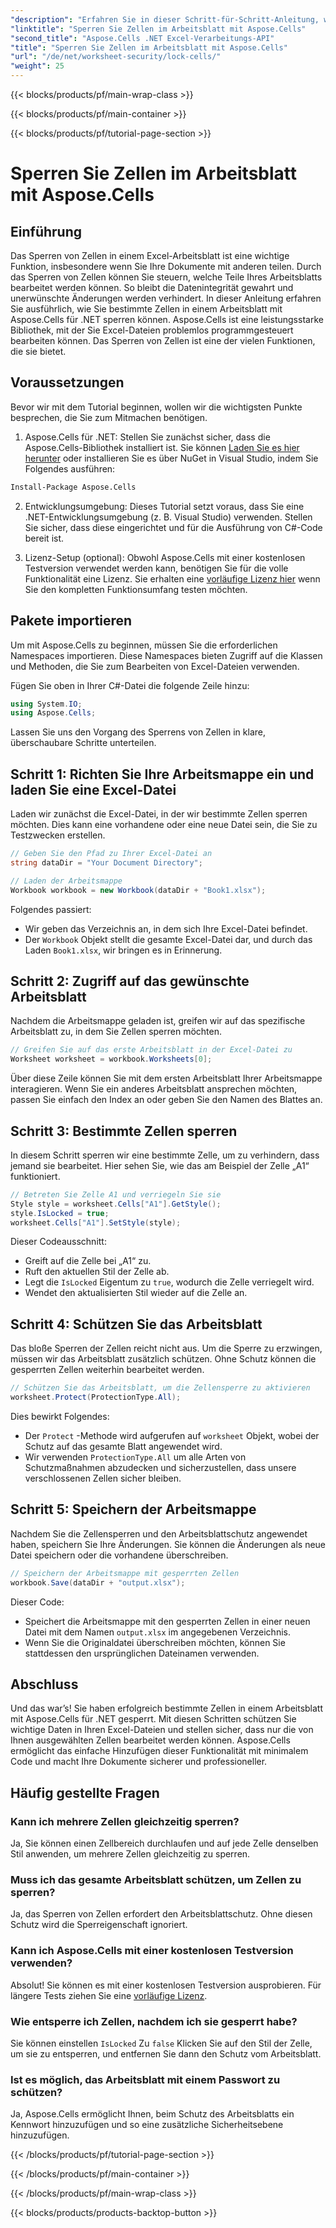 ```yaml
---
"description": "Erfahren Sie in dieser Schritt-für-Schritt-Anleitung, wie Sie Zellen in Excel mit Aspose.Cells für .NET sperren. Schützen Sie Ihre Daten mit detaillierten Codebeispielen und einfachen Anweisungen."
"linktitle": "Sperren Sie Zellen im Arbeitsblatt mit Aspose.Cells"
"second_title": "Aspose.Cells .NET Excel-Verarbeitungs-API"
"title": "Sperren Sie Zellen im Arbeitsblatt mit Aspose.Cells"
"url": "/de/net/worksheet-security/lock-cells/"
"weight": 25
---
```


{{< blocks/products/pf/main-wrap-class >}}

{{< blocks/products/pf/main-container >}}

{{< blocks/products/pf/tutorial-page-section >}}

# Sperren Sie Zellen im Arbeitsblatt mit Aspose.Cells

## Einführung
Das Sperren von Zellen in einem Excel-Arbeitsblatt ist eine wichtige Funktion, insbesondere wenn Sie Ihre Dokumente mit anderen teilen. Durch das Sperren von Zellen können Sie steuern, welche Teile Ihres Arbeitsblatts bearbeitet werden können. So bleibt die Datenintegrität gewahrt und unerwünschte Änderungen werden verhindert. In dieser Anleitung erfahren Sie ausführlich, wie Sie bestimmte Zellen in einem Arbeitsblatt mit Aspose.Cells für .NET sperren können. Aspose.Cells ist eine leistungsstarke Bibliothek, mit der Sie Excel-Dateien problemlos programmgesteuert bearbeiten können. Das Sperren von Zellen ist eine der vielen Funktionen, die sie bietet.

## Voraussetzungen

Bevor wir mit dem Tutorial beginnen, wollen wir die wichtigsten Punkte besprechen, die Sie zum Mitmachen benötigen.

1. Aspose.Cells für .NET: Stellen Sie zunächst sicher, dass die Aspose.Cells-Bibliothek installiert ist. Sie können [Laden Sie es hier herunter](https://releases.aspose.com/cells/net/) oder installieren Sie es über NuGet in Visual Studio, indem Sie Folgendes ausführen:

```bash
Install-Package Aspose.Cells
```

2. Entwicklungsumgebung: Dieses Tutorial setzt voraus, dass Sie eine .NET-Entwicklungsumgebung (z. B. Visual Studio) verwenden. Stellen Sie sicher, dass diese eingerichtet und für die Ausführung von C#-Code bereit ist.

3. Lizenz-Setup (optional): Obwohl Aspose.Cells mit einer kostenlosen Testversion verwendet werden kann, benötigen Sie für die volle Funktionalität eine Lizenz. Sie erhalten eine [vorläufige Lizenz hier](https://purchase.aspose.com/temporary-license/) wenn Sie den kompletten Funktionsumfang testen möchten.


## Pakete importieren

Um mit Aspose.Cells zu beginnen, müssen Sie die erforderlichen Namespaces importieren. Diese Namespaces bieten Zugriff auf die Klassen und Methoden, die Sie zum Bearbeiten von Excel-Dateien verwenden.

Fügen Sie oben in Ihrer C#-Datei die folgende Zeile hinzu:

```csharp
using System.IO;
using Aspose.Cells;
```

Lassen Sie uns den Vorgang des Sperrens von Zellen in klare, überschaubare Schritte unterteilen.

## Schritt 1: Richten Sie Ihre Arbeitsmappe ein und laden Sie eine Excel-Datei

Laden wir zunächst die Excel-Datei, in der wir bestimmte Zellen sperren möchten. Dies kann eine vorhandene oder eine neue Datei sein, die Sie zu Testzwecken erstellen.

```csharp
// Geben Sie den Pfad zu Ihrer Excel-Datei an
string dataDir = "Your Document Directory";

// Laden der Arbeitsmappe
Workbook workbook = new Workbook(dataDir + "Book1.xlsx");
```

Folgendes passiert:
- Wir geben das Verzeichnis an, in dem sich Ihre Excel-Datei befindet.
- Der `Workbook` Objekt stellt die gesamte Excel-Datei dar, und durch das Laden `Book1.xlsx`, wir bringen es in Erinnerung.

## Schritt 2: Zugriff auf das gewünschte Arbeitsblatt

Nachdem die Arbeitsmappe geladen ist, greifen wir auf das spezifische Arbeitsblatt zu, in dem Sie Zellen sperren möchten.

```csharp
// Greifen Sie auf das erste Arbeitsblatt in der Excel-Datei zu
Worksheet worksheet = workbook.Worksheets[0];
```

Über diese Zeile können Sie mit dem ersten Arbeitsblatt Ihrer Arbeitsmappe interagieren. Wenn Sie ein anderes Arbeitsblatt ansprechen möchten, passen Sie einfach den Index an oder geben Sie den Namen des Blattes an.

## Schritt 3: Bestimmte Zellen sperren

In diesem Schritt sperren wir eine bestimmte Zelle, um zu verhindern, dass jemand sie bearbeitet. Hier sehen Sie, wie das am Beispiel der Zelle „A1“ funktioniert.

```csharp
// Betreten Sie Zelle A1 und verriegeln Sie sie
Style style = worksheet.Cells["A1"].GetStyle();
style.IsLocked = true;
worksheet.Cells["A1"].SetStyle(style);
```

Dieser Codeausschnitt:
- Greift auf die Zelle bei „A1“ zu.
- Ruft den aktuellen Stil der Zelle ab.
- Legt die `IsLocked` Eigentum zu `true`, wodurch die Zelle verriegelt wird.
- Wendet den aktualisierten Stil wieder auf die Zelle an.

## Schritt 4: Schützen Sie das Arbeitsblatt

Das bloße Sperren der Zellen reicht nicht aus. Um die Sperre zu erzwingen, müssen wir das Arbeitsblatt zusätzlich schützen. Ohne Schutz können die gesperrten Zellen weiterhin bearbeitet werden.

```csharp
// Schützen Sie das Arbeitsblatt, um die Zellensperre zu aktivieren
worksheet.Protect(ProtectionType.All);
```

Dies bewirkt Folgendes:
- Der `Protect` -Methode wird aufgerufen auf `worksheet` Objekt, wobei der Schutz auf das gesamte Blatt angewendet wird.
- Wir verwenden `ProtectionType.All` um alle Arten von Schutzmaßnahmen abzudecken und sicherzustellen, dass unsere verschlossenen Zellen sicher bleiben.

## Schritt 5: Speichern der Arbeitsmappe

Nachdem Sie die Zellensperren und den Arbeitsblattschutz angewendet haben, speichern Sie Ihre Änderungen. Sie können die Änderungen als neue Datei speichern oder die vorhandene überschreiben.

```csharp
// Speichern der Arbeitsmappe mit gesperrten Zellen
workbook.Save(dataDir + "output.xlsx");
```

Dieser Code:
- Speichert die Arbeitsmappe mit den gesperrten Zellen in einer neuen Datei mit dem Namen `output.xlsx` im angegebenen Verzeichnis.
- Wenn Sie die Originaldatei überschreiben möchten, können Sie stattdessen den ursprünglichen Dateinamen verwenden.


## Abschluss

Und das war’s! Sie haben erfolgreich bestimmte Zellen in einem Arbeitsblatt mit Aspose.Cells für .NET gesperrt. Mit diesen Schritten schützen Sie wichtige Daten in Ihren Excel-Dateien und stellen sicher, dass nur die von Ihnen ausgewählten Zellen bearbeitet werden können. Aspose.Cells ermöglicht das einfache Hinzufügen dieser Funktionalität mit minimalem Code und macht Ihre Dokumente sicherer und professioneller.


## Häufig gestellte Fragen

### Kann ich mehrere Zellen gleichzeitig sperren?
Ja, Sie können einen Zellbereich durchlaufen und auf jede Zelle denselben Stil anwenden, um mehrere Zellen gleichzeitig zu sperren.

### Muss ich das gesamte Arbeitsblatt schützen, um Zellen zu sperren?
Ja, das Sperren von Zellen erfordert den Arbeitsblattschutz. Ohne diesen Schutz wird die Sperreigenschaft ignoriert.

### Kann ich Aspose.Cells mit einer kostenlosen Testversion verwenden?
Absolut! Sie können es mit einer kostenlosen Testversion ausprobieren. Für längere Tests ziehen Sie eine [vorläufige Lizenz](https://purchase.aspose.com/temporary-license/).

### Wie entsperre ich Zellen, nachdem ich sie gesperrt habe?
Sie können einstellen `IsLocked` Zu `false` Klicken Sie auf den Stil der Zelle, um sie zu entsperren, und entfernen Sie dann den Schutz vom Arbeitsblatt.

### Ist es möglich, das Arbeitsblatt mit einem Passwort zu schützen?
Ja, Aspose.Cells ermöglicht Ihnen, beim Schutz des Arbeitsblatts ein Kennwort hinzuzufügen und so eine zusätzliche Sicherheitsebene hinzuzufügen.


{{< /blocks/products/pf/tutorial-page-section >}}

{{< /blocks/products/pf/main-container >}}

{{< /blocks/products/pf/main-wrap-class >}}

{{< blocks/products/products-backtop-button >}}